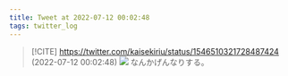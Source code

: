 ```yaml
---
title: Tweet at 2022-07-12 00:02:48
tags: twitter_log
---
```


> [!CITE] https://twitter.com/kaisekiriu/status/1546510321728487424 (2022-07-12 00:02:48)
> ![](https://twitter.com/kaisekiriu/status/1546510321728487424)
> なんかげんなりする。
